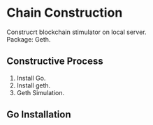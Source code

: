 # **Chain Construction**
Construcrt blockchain stimulator on local server.  
Package: Geth.  
## **Constructive Process**
1. Install Go.  
2. Install geth.
3. Geth Simulation.
## **Go Installation**
